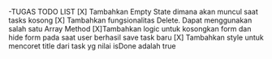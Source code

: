 -TUGAS TODO LIST
[X] Tambahkan Empty State dimana akan muncul saat tasks kosong
[X] Tambahkan fungsionalitas Delete. Dapat menggunakan salah satu Array Method
[X]Tambahkan logic untuk kosongkan form dan hide form pada saat user berhasil save task baru
[X] Tambahkan style untuk mencoret title dari task yg nilai isDone adalah true
